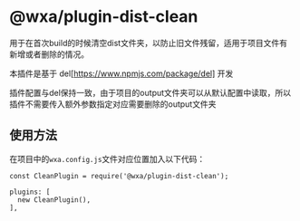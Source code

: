 # @wxa/plugin-dist-clean
用于在首次build的时候清空dist文件夹，以防止旧文件残留，适用于项目文件有新增或者删除的情况。

本插件是基于 del[https://www.npmjs.com/package/del] 开发

插件配置与del保持一致，由于项目的output文件夹可以从默认配置中读取，所以插件不需要传入额外参数指定对应需要删除的output文件夹

## 使用方法
在项目中的`wxa.config.js`文件对应位置加入以下代码：

```
const CleanPlugin = require('@wxa/plugin-dist-clean');

plugins: [
  new CleanPlugin(),
],
```